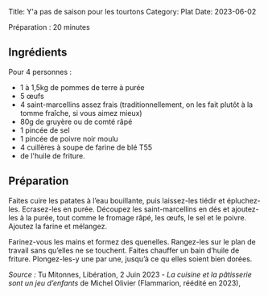 Title: Y'a pas de saison pour les tourtons
Category: Plat
Date: 2023-06-02

Préparation : 20 minutes

## Ingrédients

Pour 4 personnes :

* 1 à 1,5kg de pommes de terre à purée
* 5 œufs
* 4 saint-marcellins assez frais (traditionnellement, on les fait plutôt à la tomme fraîche, si vous aimez mieux)
* 80g de gruyère ou de comté râpé
* 1 pincée de sel
* 1 pincée de poivre noir moulu
* 4 cuillères à soupe de farine de blé T55
* de l'huile de friture.

## Préparation

Faites cuire les patates à l’eau bouillante, puis laissez-les tiédir et épluchez-les. Ecrasez-les
en purée. Découpez les saint-marcellins en dés et ajoutez-les à la purée, tout comme le fromage
râpé, les œufs, le sel et le poivre. Ajoutez la farine et mélangez.

Farinez-vous les mains et formez des quenelles. Rangez-les sur le plan de travail sans qu’elles ne
se touchent. Faites chauffer un bain d’huile de friture. Plongez-les-y une par une, jusqu’à ce qu
elles soient bien dorées.

*Source :* Tu Mitonnes, Libération, 2 Juin 2023 - *La cuisine et la pâtisserie sont un jeu d’enfants* de Michel Olivier (Flammarion, réédité en 2023),

